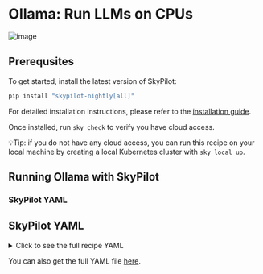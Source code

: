 # Ollama: Run LLMs on CPUs
![image](https://github.com/skypilot-org/skypilot/assets/6753189/e452c39e-b5ef-4cb2-ab48-053f9e6f67b7)


## Prerequsites
To get started, install the latest version of SkyPilot:

```bash
pip install "skypilot-nightly[all]"
```

For detailed installation instructions, please refer to the [installation guide](https://skypilot.readthedocs.io/en/latest/getting-started/installation.html).

Once installed, run `sky check` to verify you have cloud access.

💡Tip: if you do not have any cloud access, you can run this recipe on your local machine
by creating a local Kubernetes cluster with `sky local up`. 

## Running Ollama with SkyPilot

### SkyPilot YAML
## SkyPilot YAML

<details>
<summary>Click to see the full recipe YAML</summary>

```yaml
resources:
  cpus: 4+  # No GPUs necessary for Ollama!
  memory: 8+  # 8 GB+ for 7B models, 16 GB+ for 13B models, 32 GB+ for 33B models 
  ports: 8888

envs:
  MODEL_NAME: llama2 # mistral, phi, other ollama supported models
  OLLAMA_HOST: 0.0.0.0:8888

setup: |
  # Install Ollama
  if [ "$(uname -m)" == "aarch64" ]; then
    # For apple silicon support
    sudo curl -L https://ollama.com/download/ollama-linux-arm64 -o /usr/bin/ollama
  else
    sudo curl -L https://ollama.com/download/ollama-linux-amd64 -o /usr/bin/ollama
  fi
  sudo chmod +x /usr/bin/ollama
  
  # Start `ollama serve` and capture PID to kill it after pull is done
  ollama serve &
  OLLAMA_PID=$!
  
  # Wait for ollama to be ready
  IS_READY=false
  for i in {1..20};
    do ollama list && IS_READY=true && break;
    sleep 5;
  done
  if [ "$IS_READY" = false ]; then
      echo "Ollama was not ready after 100 seconds. Exiting."
      exit 1
  fi
  
  # Pull the model
  ollama pull $MODEL_NAME
  echo "Model $MODEL_NAME pulled successfully."
  
  # Kill `ollama serve` after pull is done
  kill $OLLAMA_PID

run: |
  # Run `ollama serve` in the foreground
  echo "Serve model $MODEL_NAME"
  ollama serve

```
</details>

You can also get the full YAML file [here](https://github.com/skypilot-org/skypilot/tree/master/llm/dbrx/dbrx.yaml).
